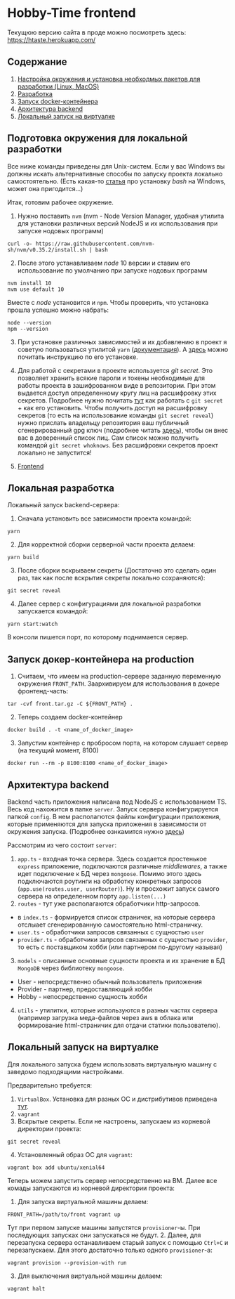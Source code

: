 # Hobby-Time frontend
Текущюю версию сайта в проде можно посмотреть здесь: https://htaste.herokuapp.com/

## Содержание
1. [Настройка окружения и установка необходмых пакетов для разработки (Linux, MacOS)](#settings-env)
2. [Разработка](#dev-rules)
3. [Запуск docker-контейнера](#docker)
4. [Архитектура backend](#backend)
5. [Локальный запуск на виртуалке](#vagrant)

<a name="settings-env"></a>

## Подготовка окружения для локальной разработки
Все ниже команды приведены для Unix-систем. Если у вас Windows вы должны искать альтернативные способы по запуску проекта локально самостоятельно. (Есть какая-то [статья](https://losst.ru/ustanovka-bash-v-windows-10) про установку _bash_ на Windows, может она пригодится...)


Итак, готовим рабочее окружение. 
1. Нужно поставить `nvm` (nvm - Node Version Manager, удобная утилита для установки различных версий NodeJS и их использования при запуске нодовых программ)
```
curl -o- https://raw.githubusercontent.com/nvm-sh/nvm/v0.35.2/install.sh | bash
```
2. После этого устанавливаем _node_ 10 версии и ставим его использование по умолчанию при запуске нодовых программ
```
nvm install 10
nvm use default 10
```
Вместе c _node_ установится и `npm`. Чтобы проверить, что установка прошла успешно можно набрать:
```
node --version
npm --version
```
  
3. При установке различных зависимостей и их добавлению в проект я советую пользоваться утилитой `yarn` ([документация](https://yarnpkg.com/)). А [здесь](https://classic.yarnpkg.com/en/docs/install#debian-stable) можно почитать инструкцию по его установке.

4. Для работой с секретами в проекте используется _git secret_. Это позволяет хранить всякие пароли и токены необходимые для работы проекта в зашифрованном виде в репозитории. При этом выдается доступ определенному кругу лиц на расшифровку этих секретов. Подробнее нужно почитать [тут](https://git-secret.io/) как работать с `git secret` + как его установить. Чтобы получить доступ на расшифровку секретов (то есть на использование команды `git secret reveal`) нужно прислать владельцу репозитория ваш публичный сгенерированный gpg ключ (подробнее читать [здесь](https://help.github.com/en/github/authenticating-to-github/generating-a-new-gpg-key)), чтобы он внес вас в доверенный список лиц. Сам список можно получить командой `git secret whoknows`. Без расшифровки секретов проект локально не запустится!
2. [Frontend](#frontend)


<a name="dev-rules"></a>

## Локальная разработка
Локальный запуск backend-сервера:
1. Сначала установить все зависимости проекта командой:
```shell script
yarn 
```
2. Для корректной сборки серверной части проекта делаем:
```shell script
yarn build
```
3. После сборки вскрываем секреты (Достаточно это сделать один раз, так как после вскрытия секреты локально сохраняются):
```
git secret reveal
```
4. Далее сервер с конфигурациями для локальной разработки запускается командой:
```shell script
yarn start:watch
```
В консоли пишется порт, по которому поднимается сервер.

<a name="docker"></a>
## Запуск докер-контейнера на production
1. Считаем, что имеем на production-сервере заданную переменную окружения `FRONT_PATH`. Заархивируем для использования в докере фронтенд-часть:
``` shell script
tar -cvf front.tar.gz -C ${FRONT_PATH} .
```
2. Теперь создаем docker-контейнер
```shell script
docker build . -t <name_of_docker_image>
```
3. Запустим контейнер с пробросом порта, на котором слушает сервер (на текущий момент, 8100)
``` shell script
docker run --rm -p 8100:8100 <name_of_docker_image>
```

<a name="backend"></a>

## Архитектура backend
Backend часть приложения написана под NodeJS с использованием TS. Весь код нахожится в папке `server`. Запуск сервера конфигурируется папкой `config`. В нем располагются файлы конфигурации приложения, которые применяются для запуска приложения в зависимости от окружения запуска. (Подробнее ознкамится нужно [здесь](https://www.npmjs.com/package/config))

Рассмотрим из чего состоит `server`:
1. `app.ts` - входная точка сервера. Здесь создается простенькое `express` приложение, подключаются различные _middlewares_, а также идет подключение к БД через `mongoose`. Помимо этого здесь подключаются роутинги на обработку конкретных запросов (`app.use(routes.user, userRouter)`). Ну и просхожит запуск самого сервера на определенном порту `app.listen(...)`
2. `routes` - тут уже располагаются обработчики http-запросов. 
- в `index.ts` - формируется список страничек, на которые сервера отслыает сгенерированную самостоятельно html-страничку.
- `user.ts` - обработчики запросов связанных с сущностью `user`
- `provider.ts` - обработчики запрсов связанных с сущностью `provider`, то есть с поставщиком хобби (или партнером по-другому называя)
3. `models` - описанные основные сущности проекта и их хранение в БД `MongoDB` через библиотеку `mongoose`.
- User - непосредственно обычный пользователь приложения
- Provider - партнер, предоставляющий хобби
- Hobby - непосредственно сущность хобби
4. `utils` - утилитки, которые используются в разных частях сервера (например загрузка меда-файлов через aws в облака или формирование html-страничик для отдачи статики пользователю).


<a name="vagrant"></a>

## Локальный запуск на виртуалке
Для локального запуска будем использовать виртуальную машину с заведомо подходящими настройками.

Предварительно требуется:
1. `VirtualBox`. Установка для разных ОС и дистрибутивов приведена [тут](https://www.virtualbox.org/wiki/Downloads).
2. `vagrant`
3. Вскрытые секреты. Если не настроены, запускаем из корневой директории проекта:
```shell script
git secret reveal
```
4. Установленный образ ОС для `vagrant`:
```shell script
vagrant box add ubuntu/xenial64
```

Теперь можем запустить сервер непосредственно на ВМ. Далее все комады запускаются из корневой директории проекта:
1. Для запуска виртуальной машины делаем:
```shell script
FRONT_PATH=/path/to/front vagrant up
```
Тут при первом запуске машины запустятся `provisioner`-ы. При последующих запусках они запускаться не будут.
2. Далее, для перезапуска сервера останавливаем старый запуск с помощью `Ctrl+C` и перезапускаем. Для этого достаточно только одного `provisioner`-а:
```shell script
vagrant provision --provision-with run
```
3. Для выключения виртуальной машины делаем:
``` shell script
vagrant halt
```
